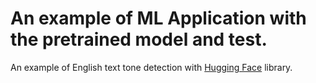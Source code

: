 # An example of ML Application with the pretrained model and test.

An example of English text tone detection with [Hugging Face](https://huggingface.co/) library.